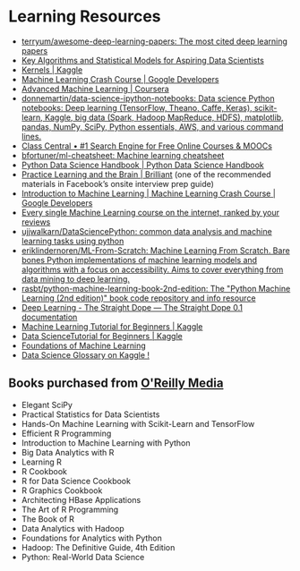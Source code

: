 # Learning Resources

* [terryum/awesome-deep-learning-papers: The most cited deep learning papers](https://github.com/terryum/awesome-deep-learning-papers)
* [Key Algorithms and Statistical Models for Aspiring Data Scientists](https://www.kdnuggets.com/2018/04/key-algorithms-statistical-models-aspiring-data-scientists.html)
* [Kernels \| Kaggle](https://www.kaggle.com/kernels?sortBy=votes&group=everyone&pageSize=20)
* [Machine Learning Crash Course  \|  Google Developers](https://developers.google.com/machine-learning/crash-course/?authuser=0)
* [Advanced Machine Learning \| Coursera](https://www.coursera.org/specializations/aml)
* [donnemartin/data-science-ipython-notebooks: Data science Python notebooks: Deep learning \(TensorFlow, Theano, Caffe, Keras\), scikit-learn, Kaggle, big data \(Spark, Hadoop MapReduce, HDFS\), matplotlib, pandas, NumPy, SciPy, Python essentials, AWS, and various command lines.](https://github.com/donnemartin/data-science-ipython-notebooks)
* [Class Central • \#1 Search Engine for Free Online Courses & MOOCs](https://www.class-central.com/)
* [bfortuner/ml-cheatsheet: Machine learning cheatsheet](https://github.com/bfortuner/ml-cheatsheet)
* [Python Data Science Handbook \| Python Data Science Handbook](https://jakevdp.github.io/PythonDataScienceHandbook/)
* [Practice Learning and the Brain \| Brilliant](https://brilliant.org/courses/artificial-neural-networks/learning-and-the-brain/) \(one of the recommended materials in Facebook’s onsite interview prep guide\)
* [Introduction to Machine Learning \| Machine Learning Crash Course \| Google Developers](https://developers.google.com/machine-learning/crash-course/ml-intro)
* [Every single Machine Learning course on the internet, ranked by your reviews](https://medium.freecodecamp.org/every-single-machine-learning-course-on-the-internet-ranked-by-your-reviews-3c4a7b8026c0)
* [ujjwalkarn/DataSciencePython: common data analysis and machine learning tasks using python](https://github.com/ujjwalkarn/DataSciencePython)
* [eriklindernoren/ML-From-Scratch: Machine Learning From Scratch. Bare bones Python implementations of machine learning models and algorithms with a focus on accessibility. Aims to cover everything from data mining to deep learning.](https://github.com/eriklindernoren/ML-From-Scratch)
* [rasbt/python-machine-learning-book-2nd-edition: The "Python Machine Learning \(2nd edition\)" book code repository and info resource](https://github.com/rasbt/python-machine-learning-book-2nd-edition)
* [Deep Learning - The Straight Dope — The Straight Dope 0.1 documentation](https://gluon.mxnet.io/)
* [Machine Learning Tutorial for Beginners \| Kaggle](https://www.kaggle.com/kanncaa1/machine-learning-tutorial-for-beginners)
* [Data ScienceTutorial for Beginners \| Kaggle](https://www.kaggle.com/kanncaa1/data-sciencetutorial-for-beginners/)
* [Foundations of Machine Learning](https://bloomberg.github.io/foml/#home)
* [Data Science Glossary on Kaggle !](https://www.kaggle.com/shivamb/data-science-glossary-on-kaggle)



## Books purchased from [O'Reilly Media](https://members.oreilly.com/account/emedia/index) 

* Elegant SciPy
* Practical Statistics for Data Scientists
* Hands-On Machine Learning with Scikit-Learn and TensorFlow
* Efficient R Programming
* Introduction to Machine Learning with Python
* Big Data Analytics with R
* Learning R
* R Cookbook
* R for Data Science Cookbook
* R Graphics Cookbook
* Architecting HBase Applications
* The Art of R Programming
* The Book of R
* Data Analytics with Hadoop
* Foundations for Analytics with Python
* Hadoop: The Definitive Guide, 4th Edition
* Python: Real-World Data Science



